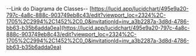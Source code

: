 --Link do Diagrama de Classes-- 
[https://lucid.app/lucidchart/495e9a20-797c-4a8c-888c-903749eb8c43/edit?viewport_loc=2324%2C-1705%2C2994%2C1452%2C0_0&invitationId=inv_a3b2287a-3d8d-4786-bb63-b35b6adda0ea](https://lucid.app/lucidchart/495e9a20-797c-4a8c-888c-903749eb8c43/edit?viewport_loc=2324%2C-1705%2C2994%2C1452%2C0_0&invitationId=inv_a3b2287a-3d8d-4786-bb63-b35b6adda0ea)
